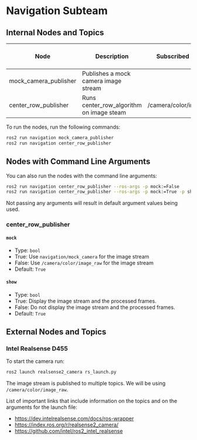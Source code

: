 # Navigation Subteam

## Internal Nodes and Topics

| Node                  | Description                              | Subscribed Topics       | Command Line Arguments | Published Topics       |
| --------------------- | ---------------------------------------- | ----------------------- | ---------------------- | ---------------------- |
| mock_camera_publisher | Publishes a mock camera image stream     |                         |                        | navigation/mock_camera |
| center_row_publisher  | Runs center_row_algorithm on image steam | /camera/color/image_raw | mock<br>show           | navigation/center_row  |

To run the nodes, run the following commands:

```bash
ros2 run navigation mock_camera_publisher
ros2 run navigation center_row_publisher
```

## Nodes with Command Line Arguments

You can also run the nodes with the command line arguments:

```bash
ros2 run navigation center_row_publisher --ros-args -p mock:=False
ros2 run navigation center_row_publisher --ros-args -p mock:=True -p show:=True
```

Not passing any arguments will result in default argument values being used.

### center_row_publisher

#### `mock`

- Type: `bool`
- True: Use `navigation/mock_camera` for the image stream
- False: Use `/camera/color/image_raw` for the image stream
- Default: `True`

#### `show`

- Type: `bool`
- True: Display the image stream and the processed frames.
- False: Do not display the image stream and the processed frames.
- Default: `True`

## External Nodes and Topics

### Intel Realsense D455

To start the camera run:

```bash
ros2 launch realsense2_camera rs_launch.py
```

The image stream is published to multiple topics. We will be using `/camera/color/image_raw`.

List of important links that include information on the topics and on the arguments for the launch file:

- https://dev.intelrealsense.com/docs/ros-wrapper
- https://index.ros.org/r/realsense2_camera/
- https://github.com/intel/ros2_intel_realsense

